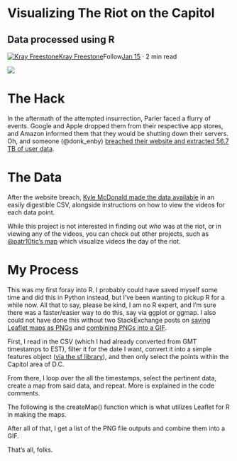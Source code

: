 Visualizing The Riot on the Capitol
===================================

Data processed using R
----------------------

[![Kray Freestone](https://miro.medium.com/fit/c/96/96/1*_mp3QGvY6J5nrLmMiesdeg.jpeg)](https://freestonekray.medium.com/?source=post_page-----bd7b74bb239e--------------------------------)[Kray Freestone](https://freestonekray.medium.com/?source=post_page-----bd7b74bb239e--------------------------------)Follow[Jan 15](https://medium.com/kray-freestone/visualizing-the-riot-on-the-capitol-bd7b74bb239e?source=post_page-----bd7b74bb239e--------------------------------) · 2 min read

![](https://miro.medium.com/max/1984/1*JRN0JPxAq02CbLtIUxy7GA.png)

The Hack
========

In the aftermath of the attempted insurrection, Parler faced a flurry of events. Google and Apple dropped them from their respective app stores, and Amazon informed them that they would be shutting down their servers. Oh, and someone (@donk\_enby) [breached their website and extracted 56.7 TB of user data](https://www.vice.com/en/article/n7vqew/the-hacker-who-archived-parler-explains-how-she-did-it-and-what-comes-next).

The Data
========

After the website breach, [Kyle McDonald made the data available](https://gist.github.com/kylemcdonald/8fdabd6526924012c1f5afe538d7dc09) in an easily digestible CSV, alongside instructions on how to view the videos for each data point.

While this project is not interested in finding out _who_ was at the riot, or in viewing any of the videos, you can check out other projects, such as [@patr10tic’s map](https://thepatr10t.github.io/yall-Qaeda/) which visualize videos the day of the riot.

My Process
==========

This was my first foray into R. I probably could have saved myself some time and did this in Python instead, but I’ve been wanting to pickup R for a while now. All that to say, please be kind, I am no R expert, and I’m sure there was a faster/easier way to do this, say via ggplot or ggmap. I also could not have done this without two StackExchange posts on [saving Leaflet maps as PNGs](https://stackoverflow.com/questions/31336898/how-to-save-leaflet-in-r-map-as-png-or-jpg-file) and [combining PNGs into a GIF](https://stackoverflow.com/questions/56389470/convert-multiple-png-to-gif-as-an-animation-in-r).

First, I read in the CSV (which I had already converted from GMT timestamps to EST), filter it for the date I want, convert it into a simple features object ([via the sf library](https://r-spatial.github.io/sf/)), and then only select the points within the Capitol area of D.C.

From there, I loop over the all the timestamps, select the pertinent data, create a map from said data, and repeat. More is explained in the code comments.

The following is the createMap() function which is what utilizes Leaflet for R in making the maps.

After all of that, I get a list of the PNG file outputs and combine them into a GIF.

That’s all, folks.
